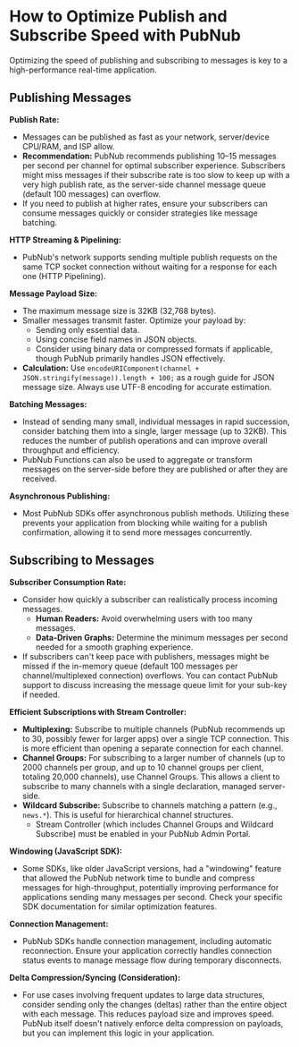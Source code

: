 # How to Optimize Publish and Subscribe Speed with PubNub

Optimizing the speed of publishing and subscribing to messages is key to a high-performance real-time application. 

## Publishing Messages

**Publish Rate:**
*   Messages can be published as fast as your network, server/device CPU/RAM, and ISP allow.
*   **Recommendation:** PubNub recommends publishing 10–15 messages per second per channel for optimal subscriber experience. Subscribers might miss messages if their subscribe rate is too slow to keep up with a very high publish rate, as the server-side channel message queue (default 100 messages) can overflow.
*   If you need to publish at higher rates, ensure your subscribers can consume messages quickly or consider strategies like message batching.

**HTTP Streaming & Pipelining:**
*   PubNub's network supports sending multiple publish requests on the same TCP socket connection without waiting for a response for each one (HTTP Pipelining). 

**Message Payload Size:**
*   The maximum message size is 32KB (32,768 bytes).
*   Smaller messages transmit faster. Optimize your payload by:
    *   Sending only essential data.
    *   Using concise field names in JSON objects.
    *   Consider using binary data or compressed formats if applicable, though PubNub primarily handles JSON effectively.
*   **Calculation:** Use `encodeURIComponent(channel + JSON.stringify(message)).length + 100;` as a rough guide for JSON message size. Always use UTF-8 encoding for accurate estimation.

**Batching Messages:**
*   Instead of sending many small, individual messages in rapid succession, consider batching them into a single, larger message (up to 32KB). This reduces the number of publish operations and can improve overall throughput and efficiency.
*   PubNub Functions can also be used to aggregate or transform messages on the server-side before they are published or after they are received.

**Asynchronous Publishing:**
*   Most PubNub SDKs offer asynchronous publish methods. Utilizing these prevents your application from blocking while waiting for a publish confirmation, allowing it to send more messages concurrently.

## Subscribing to Messages

**Subscriber Consumption Rate:**
*   Consider how quickly a subscriber can realistically process incoming messages.
    *   **Human Readers:** Avoid overwhelming users with too many messages.
    *   **Data-Driven Graphs:** Determine the minimum messages per second needed for a smooth graphing experience.
*   If subscribers can't keep pace with publishers, messages might be missed if the in-memory queue (default 100 messages per channel/multiplexed connection) overflows. You can contact PubNub support to discuss increasing the message queue limit for your sub-key if needed.

**Efficient Subscriptions with Stream Controller:**
*   **Multiplexing:** Subscribe to multiple channels (PubNub recommends up to 30, possibly fewer for larger apps) over a single TCP connection. This is more efficient than opening a separate connection for each channel.
*   **Channel Groups:** For subscribing to a larger number of channels (up to 2000 channels per group, and up to 10 channel groups per client, totaling 20,000 channels), use Channel Groups. This allows a client to subscribe to many channels with a single declaration, managed server-side.
*   **Wildcard Subscribe:** Subscribe to channels matching a pattern (e.g., `news.*`). This is useful for hierarchical channel structures.
    *   Stream Controller (which includes Channel Groups and Wildcard Subscribe) must be enabled in your PubNub Admin Portal.

**Windowing (JavaScript SDK):**
*   Some SDKs, like older JavaScript versions, had a "windowing" feature that allowed the PubNub network time to bundle and compress messages for high-throughput, potentially improving performance for applications sending many messages per second. Check your specific SDK documentation for similar optimization features.

**Connection Management:**
*   PubNub SDKs handle connection management, including automatic reconnection. Ensure your application correctly handles connection status events to manage message flow during temporary disconnects.

**Delta Compression/Syncing (Consideration):**
*   For use cases involving frequent updates to large data structures, consider sending only the changes (deltas) rather than the entire object with each message. This reduces payload size and improves speed. PubNub itself doesn't natively enforce delta compression on payloads, but you can implement this logic in your application.

